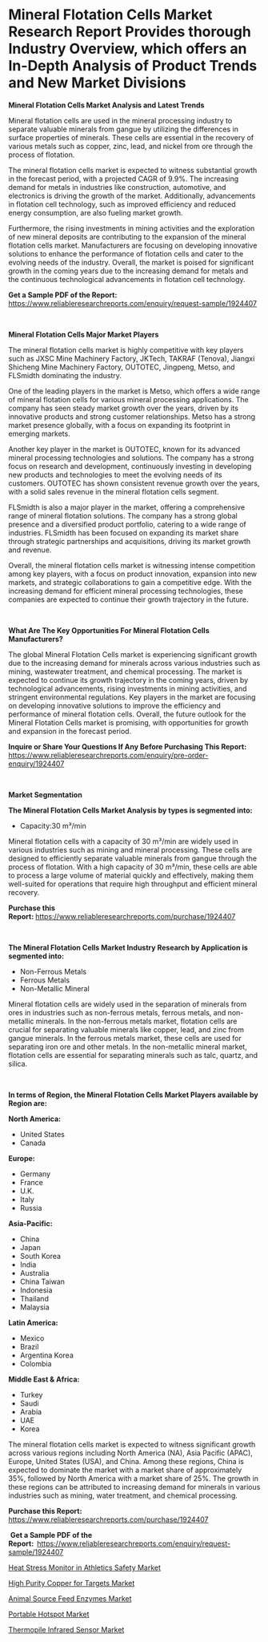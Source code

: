 <p><h1>Mineral Flotation Cells Market Research Report Provides thorough Industry Overview, which offers an In-Depth Analysis of Product Trends and New Market Divisions</h1></p><p><strong>Mineral Flotation Cells Market Analysis and Latest Trends</strong></p>
<p><p>Mineral flotation cells are used in the mineral processing industry to separate valuable minerals from gangue by utilizing the differences in surface properties of minerals. These cells are essential in the recovery of various metals such as copper, zinc, lead, and nickel from ore through the process of flotation.</p><p>The mineral flotation cells market is expected to witness substantial growth in the forecast period, with a projected CAGR of 9.9%. The increasing demand for metals in industries like construction, automotive, and electronics is driving the growth of the market. Additionally, advancements in flotation cell technology, such as improved efficiency and reduced energy consumption, are also fueling market growth.</p><p>Furthermore, the rising investments in mining activities and the exploration of new mineral deposits are contributing to the expansion of the mineral flotation cells market. Manufacturers are focusing on developing innovative solutions to enhance the performance of flotation cells and cater to the evolving needs of the industry. Overall, the market is poised for significant growth in the coming years due to the increasing demand for metals and the continuous technological advancements in flotation cell technology.</p></p>
<p><strong>Get a Sample PDF of the Report:&nbsp;</strong> <a href="https://www.reliableresearchreports.com/enquiry/request-sample/1924407">https://www.reliableresearchreports.com/enquiry/request-sample/1924407</a></p>
<p>&nbsp;</p>
<p><strong>Mineral Flotation Cells Major Market Players</strong></p>
<p><p>The mineral flotation cells market is highly competitive with key players such as JXSC Mine Machinery Factory, JKTech, TAKRAF (Tenova), Jiangxi Shicheng Mine Machinery Factory, OUTOTEC, Jingpeng, Metso, and FLSmidth dominating the industry. </p><p>One of the leading players in the market is Metso, which offers a wide range of mineral flotation cells for various mineral processing applications. The company has seen steady market growth over the years, driven by its innovative products and strong customer relationships. Metso has a strong market presence globally, with a focus on expanding its footprint in emerging markets.</p><p>Another key player in the market is OUTOTEC, known for its advanced mineral processing technologies and solutions. The company has a strong focus on research and development, continuously investing in developing new products and technologies to meet the evolving needs of its customers. OUTOTEC has shown consistent revenue growth over the years, with a solid sales revenue in the mineral flotation cells segment.</p><p>FLSmidth is also a major player in the market, offering a comprehensive range of mineral flotation solutions. The company has a strong global presence and a diversified product portfolio, catering to a wide range of industries. FLSmidth has been focused on expanding its market share through strategic partnerships and acquisitions, driving its market growth and revenue.</p><p>Overall, the mineral flotation cells market is witnessing intense competition among key players, with a focus on product innovation, expansion into new markets, and strategic collaborations to gain a competitive edge. With the increasing demand for efficient mineral processing technologies, these companies are expected to continue their growth trajectory in the future.</p></p>
<p>&nbsp;</p>
<p><strong>What Are The Key Opportunities For Mineral Flotation Cells Manufacturers?</strong></p>
<p><p>The global Mineral Flotation Cells market is experiencing significant growth due to the increasing demand for minerals across various industries such as mining, wastewater treatment, and chemical processing. The market is expected to continue its growth trajectory in the coming years, driven by technological advancements, rising investments in mining activities, and stringent environmental regulations. Key players in the market are focusing on developing innovative solutions to improve the efficiency and performance of mineral flotation cells. Overall, the future outlook for the Mineral Flotation Cells market is promising, with opportunities for growth and expansion in the forecast period.</p></p>
<p><strong>Inquire or Share Your Questions If Any Before Purchasing This Report:</strong> <a href="https://www.reliableresearchreports.com/enquiry/pre-order-enquiry/1924407">https://www.reliableresearchreports.com/enquiry/pre-order-enquiry/1924407</a></p>
<p>&nbsp;</p>
<p><strong>Market Segmentation</strong></p>
<p><strong>The Mineral Flotation Cells Market Analysis by types is segmented into:</strong></p>
<p><ul><li>Capacity:30 m³/min</li></ul></p>
<p><p>Mineral flotation cells with a capacity of 30 m³/min are widely used in various industries such as mining and mineral processing. These cells are designed to efficiently separate valuable minerals from gangue through the process of flotation. With a high capacity of 30 m³/min, these cells are able to process a large volume of material quickly and effectively, making them well-suited for operations that require high throughput and efficient mineral recovery.</p></p>
<p><strong>Purchase this Report:&nbsp;</strong><a href="https://www.reliableresearchreports.com/purchase/1924407">https://www.reliableresearchreports.com/purchase/1924407</a></p>
<p>&nbsp;</p>
<p><strong>The Mineral Flotation Cells Market Industry Research by Application is segmented into:</strong></p>
<p><ul><li>Non-Ferrous Metals</li><li>Ferrous Metals</li><li>Non-Metallic Mineral</li></ul></p>
<p><p>Mineral flotation cells are widely used in the separation of minerals from ores in industries such as non-ferrous metals, ferrous metals, and non-metallic minerals. In the non-ferrous metals market, flotation cells are crucial for separating valuable minerals like copper, lead, and zinc from gangue minerals. In the ferrous metals market, these cells are used for separating iron ore and other metals. In the non-metallic mineral market, flotation cells are essential for separating minerals such as talc, quartz, and silica.</p></p>
<p>&nbsp;</p>
<p><strong>In terms of Region, the Mineral Flotation Cells Market Players available by Region are:</strong></p>
<p>
    <p> <strong> North America: </strong>
        <ul>
            <li>United States</li>
            <li>Canada</li>
        </ul>
        </p> 
    <p> <strong> Europe: </strong>
        <ul>
            <li>Germany</li>
            <li>France</li>
            <li>U.K.</li>
            <li>Italy</li>
            <li>Russia</li>
        </ul>
        </p> 
    <p> <strong> Asia-Pacific: </strong>
        <ul>
            <li>China</li>
            <li>Japan</li>
            <li>South Korea</li>
            <li>India</li>
            <li>Australia</li>
            <li>China Taiwan</li>
            <li>Indonesia</li>
            <li>Thailand</li>
            <li>Malaysia</li>
        </ul>
        </p> 
    <p> <strong> Latin America: </strong>
        <ul>
            <li>Mexico</li>
            <li>Brazil</li>
            <li>Argentina Korea</li>
            <li>Colombia</li>
        </ul>
        </p> 
    <p> <strong> Middle East & Africa: </strong>
        <ul>
            <li>Turkey</li>
            <li>Saudi</li>
            <li>Arabia</li>
            <li>UAE</li>
            <li>Korea</li>
        </ul>
    </p>
    </p>
<p><p>The mineral flotation cells market is expected to witness significant growth across various regions including North America (NA), Asia Pacific (APAC), Europe, United States (USA), and China. Among these regions, China is expected to dominate the market with a market share of approximately 35%, followed by North America with a market share of 25%. The growth in these regions can be attributed to increasing demand for minerals in various industries such as mining, water treatment, and chemical processing.</p></p>
<p><strong>Purchase this Report: </strong><a href="https://www.reliableresearchreports.com/purchase/1924407">https://www.reliableresearchreports.com/purchase/1924407</a></p>
<p>&nbsp;<strong>Get a Sample PDF of the Report:&nbsp;&nbsp;</strong><a href="https://www.reliableresearchreports.com/enquiry/request-sample/1924407">https://www.reliableresearchreports.com/enquiry/request-sample/1924407</a></p>
<p><strong></strong></p>
<p><p><a href="https://cute-banjo-8ca.notion.site/Heat-Stress-Monitor-in-Athletics-Safety-Market-Provides-Detailed-Segmentation-of-this-Market-based-o-dbda9ad88ab34b83b7a7deff23e30b8f">Heat Stress Monitor in Athletics Safety Market</a></p><p><a href="https://github.com/globismark/Market-Research-Report-List-2/blob/main/high-purity-copper-for-targets-market.md">High Purity Copper for Targets Market</a></p><p><a href="https://silk-columnist-571.notion.site/Animal-Source-Feed-Enzymes-Market-Research-Report-Unlocks-Analysis-on-the-Market-Financial-Status-M-633efb80965144d5a3d925f9f667d9fb">Animal Source Feed Enzymes Market</a></p><p><a href="https://view.publitas.com/reportprime-1/decoding-the-portable-hotspot-market-a-deep-dive-into-the-latest-market-trends-market-segmentation-and-competitive-analysis/">Portable Hotspot Market</a></p><p><a href="https://view.publitas.com/reportprime-1/thermopile-infrared-sensor-market-size-focuses-on-market-dynamics-in-depth-analysis-and-future-projections-of-its-market-forecasted-for-period-from-2024-to-2031/">Thermopile Infrared Sensor Market</a></p></p>